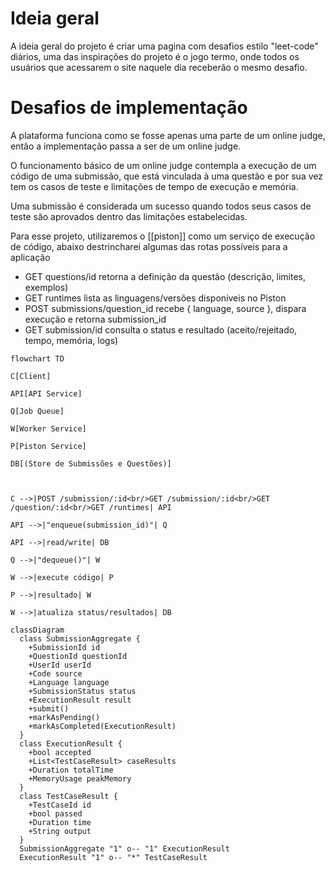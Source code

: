 
# Ideia geral
A ideia geral do projeto é criar uma pagina com desafios estilo "leet-code" diários, uma das inspirações do projeto é o jogo termo, onde todos os usuários que acessarem o site naquele dia receberão o mesmo desafio. 

# Desafios de implementação
A plataforma funciona como se fosse apenas uma parte de um online judge, então a implementação passa a ser de um online judge.

O funcionamento básico de um online judge contempla a execução de um código de uma submissão, que está vinculada à uma questão e por sua vez tem os casos de teste e limitações de tempo de execução e memória.

Uma submissão é considerada um sucesso quando todos seus casos de teste são aprovados dentro das limitações estabelecidas.

Para esse projeto, utilizaremos o [[piston]] como um serviço de execução de código, abaixo destrincharei algumas das rotas possíveis para a aplicação

- GET questions/id
		retorna a definição da questão (descrição, limites, exemplos)
- GET runtimes
		lista as linguagens/versões disponíveis no Piston
- POST submissions/question_id
		recebe { language, source }, dispara execução e retorna submission_id
- GET submission/id
		consulta o status e resultado (aceito/rejeitado, tempo, memória, logs)


```mermaid
flowchart TD

C[Client]

API[API Service]

Q[Job Queue]

W[Worker Service]

P[Piston Service]

DB[(Store de Submissões e Questões)]

  

C -->|POST /submission/:id<br/>GET /submission/:id<br/>GET /question/:id<br/>GET /runtimes| API

API -->|"enqueue(submission_id)"| Q

API -->|read/write| DB

Q -->|"dequeue()"| W

W -->|execute código| P

P -->|resultado| W

W -->|atualiza status/resultados| DB
```



```mermaid
classDiagram
  class SubmissionAggregate {
    +SubmissionId id
    +QuestionId questionId
    +UserId userId
    +Code source
    +Language language
    +SubmissionStatus status
    +ExecutionResult result
    +submit()
    +markAsPending()
    +markAsCompleted(ExecutionResult)
  }
  class ExecutionResult {
    +bool accepted
    +List<TestCaseResult> caseResults
    +Duration totalTime
    +MemoryUsage peakMemory
  }
  class TestCaseResult {
    +TestCaseId id
    +bool passed
    +Duration time
    +String output
  }
  SubmissionAggregate "1" o-- "1" ExecutionResult
  ExecutionResult "1" o-- "*" TestCaseResult

```

